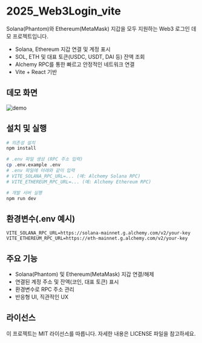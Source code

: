 # 2025_Web3Login_vite

Solana(Phantom)와 Ethereum(MetaMask) 지갑을 모두 지원하는 Web3 로그인 데모 프로젝트입니다. 

- Solana, Ethereum 지갑 연결 및 계정 표시
- SOL, ETH 및 대표 토큰(USDC, USDT, DAI 등) 잔액 조회
- Alchemy RPC를 통한 빠르고 안정적인 네트워크 연결
- Vite + React 기반

## 데모 화면
![demo](./screenshot.png)

## 설치 및 실행

```bash
# 의존성 설치
npm install

# .env 파일 생성 (RPC 주소 입력)
cp .env.example .env
# .env 파일에 아래와 같이 입력
# VITE_SOLANA_RPC_URL=... (예: Alchemy Solana RPC)
# VITE_ETHEREUM_RPC_URL=... (예: Alchemy Ethereum RPC)

# 개발 서버 실행
npm run dev
```

## 환경변수(.env 예시)
```
VITE_SOLANA_RPC_URL=https://solana-mainnet.g.alchemy.com/v2/your-key
VITE_ETHEREUM_RPC_URL=https://eth-mainnet.g.alchemy.com/v2/your-key
```

## 주요 기능
- Solana(Phantom) 및 Ethereum(MetaMask) 지갑 연결/해제
- 연결된 계정 주소 및 잔액(코인, 대표 토큰) 표시
- 환경변수로 RPC 주소 관리
- 반응형 UI, 직관적인 UX

## 라이선스

이 프로젝트는 MIT 라이선스를 따릅니다. 자세한 내용은 LICENSE 파일을 참고하세요.
